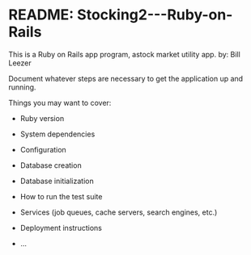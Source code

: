 # README: Stocking2---Ruby-on-Rails

This is a Ruby on Rails app program, astock market utility app.    				by: Bill Leezer

Document whatever steps are necessary to get the
application up and running.

Things you may want to cover:

* Ruby version

* System dependencies

* Configuration

* Database creation

* Database initialization

* How to run the test suite

* Services (job queues, cache servers, search engines, etc.)

* Deployment instructions

* ...
